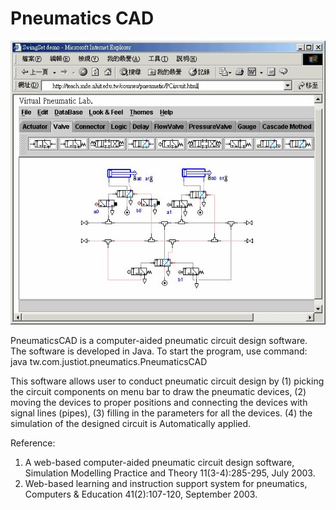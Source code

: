 # Pneumatics CAD

![PneumaticLab](PneumaticLab.jpg "Pneumatic Lab")

PneumaticsCAD is a computer-aided pneumatic circuit design software. The software is developed in Java.
To start the program, use command:
java tw.com.justiot.pneumatics.PneumaticsCAD

This software allows user to conduct pneumatic circuit design by
(1) picking the circuit components on menu bar to draw the pneumatic devices,
(2) moving the devices to proper positions and connecting the devices with signal lines (pipes),
(3) filling in the parameters for all the devices.
(4) the simulation of the designed circuit is Automatically applied.

Reference:
1. A web-based computer-aided pneumatic circuit design software, Simulation Modelling Practice and Theory 11(3-4):285-295, July 2003.
2. Web-based learning and instruction support system for pneumatics, Computers & Education 41(2):107-120, September 2003.

